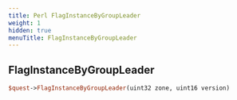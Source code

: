 ```yaml
---
title: Perl FlagInstanceByGroupLeader
weight: 1
hidden: true
menuTitle: FlagInstanceByGroupLeader
---
```

## FlagInstanceByGroupLeader
```perl
$quest->FlagInstanceByGroupLeader(uint32 zone, uint16 version)
```